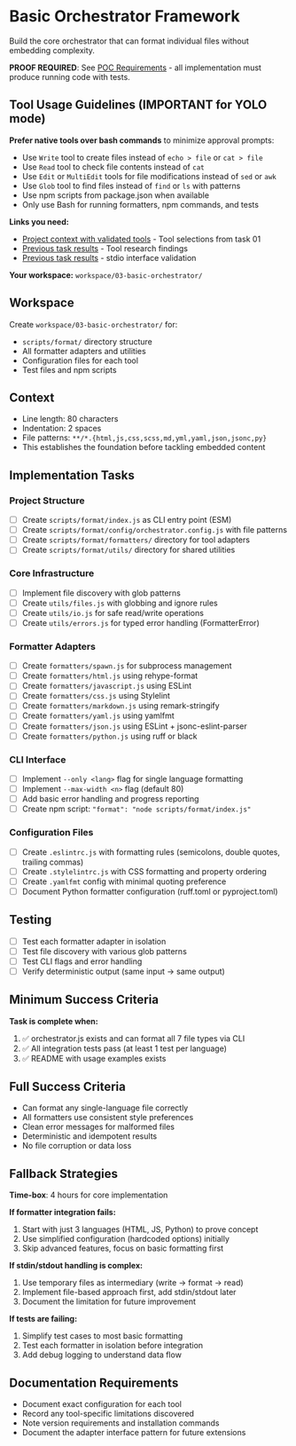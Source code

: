 # Basic Orchestrator Framework

Build the core orchestrator that can format individual files without embedding complexity.

**PROOF REQUIRED**: See [POC Requirements](../poc-requirements.md) - all implementation must produce running code with tests.

## Tool Usage Guidelines (IMPORTANT for YOLO mode)
**Prefer native tools over bash commands** to minimize approval prompts:
- Use `Write` tool to create files instead of `echo > file` or `cat > file`
- Use `Read` tool to check file contents instead of `cat`
- Use `Edit` or `MultiEdit` tools for file modifications instead of `sed` or `awk`
- Use `Glob` tool to find files instead of `find` or `ls` with patterns
- Use npm scripts from package.json when available
- Only use Bash for running formatters, npm commands, and tests

**Links you need:**
- [Project context with validated tools](../project-context.md) - Tool selections from task 01
- [Previous task results](../../workspace/01-tool-research/) - Tool research findings  
- [Previous task results](../../workspace/02-stdio-validation/) - stdio interface validation

**Your workspace:** `workspace/03-basic-orchestrator/`

## Workspace
Create `workspace/03-basic-orchestrator/` for:
- `scripts/format/` directory structure
- All formatter adapters and utilities
- Configuration files for each tool
- Test files and npm scripts

## Context
- Line length: 80 characters
- Indentation: 2 spaces
- File patterns: `**/*.{html,js,css,scss,md,yml,yaml,json,jsonc,py}`
- This establishes the foundation before tackling embedded content

## Implementation Tasks

### Project Structure
- [ ] Create `scripts/format/index.js` as CLI entry point (ESM)
- [ ] Create `scripts/format/config/orchestrator.config.js` with file patterns
- [ ] Create `scripts/format/formatters/` directory for tool adapters
- [ ] Create `scripts/format/utils/` directory for shared utilities

### Core Infrastructure
- [ ] Implement file discovery with glob patterns
- [ ] Create `utils/files.js` with globbing and ignore rules
- [ ] Create `utils/io.js` for safe read/write operations
- [ ] Create `utils/errors.js` for typed error handling (FormatterError)

### Formatter Adapters
- [ ] Create `formatters/spawn.js` for subprocess management
- [ ] Create `formatters/html.js` using rehype-format
- [ ] Create `formatters/javascript.js` using ESLint
- [ ] Create `formatters/css.js` using Stylelint  
- [ ] Create `formatters/markdown.js` using remark-stringify
- [ ] Create `formatters/yaml.js` using yamlfmt
- [ ] Create `formatters/json.js` using ESLint + jsonc-eslint-parser
- [ ] Create `formatters/python.js` using ruff or black

### CLI Interface
- [ ] Implement `--only <lang>` flag for single language formatting
- [ ] Implement `--max-width <n>` flag (default 80)
- [ ] Add basic error handling and progress reporting
- [ ] Create npm script: `"format": "node scripts/format/index.js"`

### Configuration Files
- [ ] Create `.eslintrc.js` with formatting rules (semicolons, double quotes, trailing commas)
- [ ] Create `.stylelintrc.js` with CSS formatting and property ordering
- [ ] Create `.yamlfmt` config with minimal quoting preference
- [ ] Document Python formatter configuration (ruff.toml or pyproject.toml)

## Testing
- [ ] Test each formatter adapter in isolation
- [ ] Test file discovery with various glob patterns
- [ ] Test CLI flags and error handling
- [ ] Verify deterministic output (same input → same output)

## Minimum Success Criteria

**Task is complete when:**
1. ✅ orchestrator.js exists and can format all 7 file types via CLI
2. ✅ All integration tests pass (at least 1 test per language)
3. ✅ README with usage examples exists

## Full Success Criteria
- Can format any single-language file correctly
- All formatters use consistent style preferences
- Clean error messages for malformed files
- Deterministic and idempotent results
- No file corruption or data loss

## Fallback Strategies

**Time-box**: 4 hours for core implementation

**If formatter integration fails:**
1. Start with just 3 languages (HTML, JS, Python) to prove concept
2. Use simplified configuration (hardcoded options) initially
3. Skip advanced features, focus on basic formatting first

**If stdin/stdout handling is complex:**
1. Use temporary files as intermediary (write → format → read)
2. Implement file-based approach first, add stdin/stdout later
3. Document the limitation for future improvement

**If tests are failing:**
1. Simplify test cases to most basic formatting
2. Test each formatter in isolation before integration
3. Add debug logging to understand data flow

## Documentation Requirements
- Document exact configuration for each tool
- Record any tool-specific limitations discovered
- Note version requirements and installation commands
- Document the adapter interface pattern for future extensions